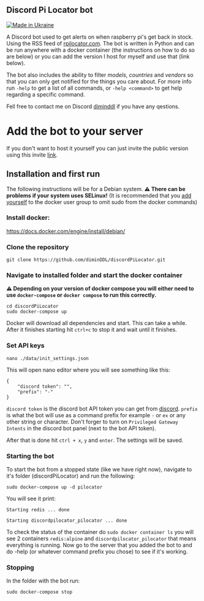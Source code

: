 ## Discord Pi Locator bot
[![Made in Ukraine](https://img.shields.io/badge/made_in-ukraine-ffd700.svg?labelColor=0057b7)](https://vshymanskyy.github.io/StandWithUkraine)

A Discord bot used to get alerts on when raspberry pi's get back in stock. Using the RSS feed of [rpilocator.com](https://rpilocator.com/). The bot is written in Python and can be run anywhere with a docker container (the instructions on how to do so are below) or you can add the version I host for myself and use that (link below).

The bot also includes the ability to filter *models*, *countries* and *vendors* so that you can only get notified for the things you care about. For more info run `-help` to get a list of all commands, or `-help <command>` to get help regarding a specific command.

Fell free to contact me on Discord [diminddl](https://discordapp.com/users/312591385624576001) if you have any qestions.

# Add the bot to your server
If you don't want to host it yourself you can just invite the public version using this invite [link](https://discord.com/api/oauth2/authorize?client_id=824761148796698654&permissions=274878318592&scope=bot%20applications.commands).

## Installation and first run
The following instructions will be for a Debian system. **⚠️ There can be problems if your system uses SELinux!**
(It is recommended that you [add yourself](https://docs.docker.com/engine/install/linux-postinstall/) to the docker user group to omit sudo from the docker commands)
### Install docker:

https://docs.docker.com/engine/install/debian/

### Clone the repository
```
git clone https://github.com/diminDDL/discordPiLocator.git
```
### Navigate to installed folder and start the docker container
**⚠️ Depending on your version of docker compose you will either need to use `docker-compose` or `docker compose` to run this correctly.**
```
cd discordPiLocator
sudo docker-compose up
```
Docker will download all dependencies and start. This can take a while.
After it finishes starting hit `ctrl+c` to stop it and wait until it finishes.

### Set API keys
```
nano ./data/init_settings.json
```
This will open nano editor where you will see something like this:
```
{
    "discord token": "",
    "prefix": "-"
}
```
`discord token` is the discord bot API token you can get from [discord](https://discord.com/developers/). `prefix` is what the bot will use as a command prefix for example `-` or `ex` or any other string or character. Don't forger to turn on `Privileged Gateway Intents` in the discord bot panel (next to the bot API token).

After that is done hit `ctrl + x`, `y` and `enter`. The settings will be saved.

### Starting the bot 
To start the bot from a stopped state (like we have right now), navigate to it's folder (discordPiLocator) and run the following:
```
sudo docker-compose up -d pilocator
```
You will see it print:
```
Starting redis ... done

Starting discordpilocator_pilocator ... done
```
To check the status of the container do `sudo docker container ls` you will see 2 containers `redis:alpine` and `discordpilocator_pilocator` that means everything is running.
Now go to the server that you added the bot to and do -help (or whatever command prefix you chose) to see if it's working.
### Stopping
In the folder with the bot run:
```
sudo docker-compose stop
```

